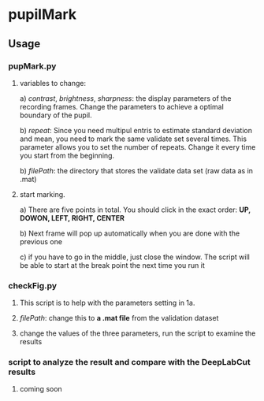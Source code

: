 # pupilMark

## Usage
### pupMark.py

1. variables to change:

    a) *contrast*, *brightness*, *sharpness*: the display parameters of the recording frames. Change the parameters to achieve a
        optimal boundary of the pupil.
    
    b) *repeat*: Since you need multipul entris to estimate standard deviation and mean, you need to mark the same validate set 
        several times. This parameter allows you to set the number of repeats. Change it every time you start from the beginning.
        
    b) *filePath*: the directory that stores the validate data set (raw data as in .mat)

2. start marking. 
  
    a) There are five points in total. You should click in the exact order: **UP, DOWON, LEFT, RIGHT, CENTER**
    
    b) Next frame will pop up automatically when you are done with the previous one
    
    c) if you have to go in the middle, just close the window. The script will be able to start at the break point the next time 
       you run it
 
 ### checkFig.py
 1. This script is to help with the parameters setting in 1a.
 
 2. *filePath*: change this to **a .mat file** from the validation dataset
 
 3. change the values of the three parameters, run the script to examine the results
 
 ### script to analyze the result and compare with the DeepLabCut results
 
 1. coming soon
